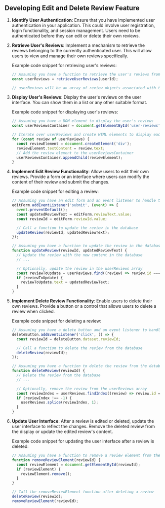 

## Developing Edit and Delete Review Feature

1. **Identify User Authentication**: Ensure that you have implemented user authentication in your application. This could involve user registration, login functionality, and session management. Users need to be authenticated before they can edit or delete their own reviews.

2. **Retrieve User's Reviews**: Implement a mechanism to retrieve the reviews belonging to the currently authenticated user. This will allow users to view and manage their own reviews specifically.

   Example code snippet for retrieving user's reviews:

   ```javascript
   // Assuming you have a function to retrieve the user's reviews from the database
   const userReviews = retrieveUserReviews(userId);

   // userReviews will be an array of review objects associated with the userId
   ```

3. **Display User's Reviews**: Display the user's reviews on the user interface. You can show them in a list or any other suitable format.

   Example code snippet for displaying user's reviews:

   ```javascript
   // Assuming you have a DOM element to display the user's reviews
   const userReviewsContainer = document.getElementById('user-reviews');

   // Iterate over userReviews and create HTML elements to display each review
   for (const review of userReviews) {
     const reviewElement = document.createElement('div');
     reviewElement.textContent = review.text;
     // Add the review element to the userReviewsContainer
     userReviewsContainer.appendChild(reviewElement);
   }
   ```

4. **Implement Edit Review Functionality**: Allow users to edit their own reviews. Provide a form or an interface where users can modify the content of their review and submit the changes.

   Example code snippet for editing a review:

   ```javascript
   // Assuming you have an edit form and an event listener to handle the form submission
   editForm.addEventListener('submit', (event) => {
     event.preventDefault();
     const updatedReviewText = editForm.reviewText.value;
     const reviewId = editForm.reviewId.value;

     // Call a function to update the review in the database
     updateReview(reviewId, updatedReviewText);
   });

   // Assuming you have a function to update the review in the database
   function updateReview(reviewId, updatedReviewText) {
     // Update the review with the new content in the database
     // ...

     // Optionally, update the review in the userReviews array
     const reviewToUpdate = userReviews.find((review) => review.id === reviewId);
     if (reviewToUpdate) {
       reviewToUpdate.text = updatedReviewText;
     }
   }
   ```

5. **Implement Delete Review Functionality**: Enable users to delete their own reviews. Provide a button or a control that allows users to delete a review when clicked.

   Example code snippet for deleting a review:

   ```javascript
   // Assuming you have a delete button and an event listener to handle the click event
   deleteButton.addEventListener('click', () => {
     const reviewId = deleteButton.dataset.reviewId;

     // Call a function to delete the review from the database
     deleteReview(reviewId);
   });

   // Assuming you have a function to delete the review from the database
   function deleteReview(reviewId) {
     // Delete the review from the database
     // ...

     // Optionally, remove the review from the userReviews array
     const reviewIndex = userReviews.findIndex((review) => review.id === reviewId);
     if (reviewIndex !== -1) {
       userReviews.splice(reviewIndex, 1);
     }
   }
   ```

6. **Update User Interface**: After a review is edited or deleted, update the user interface to reflect the changes. Remove the deleted review from the display or update the edited review's content.

   Example code snippet for updating the user interface after a review is deleted:

   ```javascript
   // Assuming you have a function to remove a review element from the user interface
   function removeReviewElement(reviewId) {
     const reviewElement = document.getElementById(reviewId);
     if (reviewElement) {
       reviewElement.remove();
     }
   }

   // Call the removeReviewElement function after deleting a review
   deleteReview(reviewId);
   removeReviewElement(reviewId);
   ```

